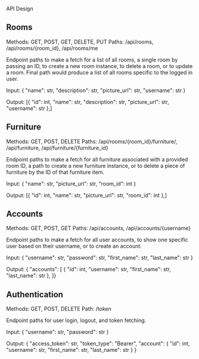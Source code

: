API Design

## Rooms ##
Methods: GET, POST, GET, DELETE, PUT
Paths: /api/rooms, /api/rooms/{room_id}, /api/rooms/me

Endpoint paths to make a fetch for a list of all rooms, a single room by passing an ID, to create a new room instance, to delete a room, or to update a room. Final path would produce a list of all rooms specific to the logged in user.

Input: {
  "name": str,
  "description": str,
  "picture_url": str,
  "username": str
}

Output: [{
  "id": int,
  "name": str,
  "description": str,
  "picture_url": str,
  "username": str
},]

## Furniture ##
Methods: GET, POST, DELETE
Paths: /api/rooms/{room_id}/furniture/, /api/furniture, /api/furniture/{furniture_id}

Endpoint paths to make a fetch for all furniture associated with a provided room ID, a path to create a new furniture instance, or to delete a piece of furniture by the ID of that furniture item.

Input: {
    "name": str,
    "picture_url": str,
    "room_id": int
}

Output: [{
    "id": int,
    "name": str,
    "picture_url": str,
    "room_id": int
},]

## Accounts ##
Methods: GET, POST, GET
Paths: /api/accounts, /api/accounts/{username}

Endpoint paths to make a fetch for all user accounts, to show one specific user based on their username, or to create an account.

Input: {
    "username": str,
    "password": str,
    "first_name": str,
    "last_name": str
}

Output: {
    "accounts": [
        {
            "id": int,
            "username": str,
            "first_name": str,
            "last_name": str
        },
    ]}

## Authentication ##
Methods: GET, POST, DELETE
Path: /token

Endpoint paths for user login, logout, and token fetching.

Input: {
    "username": str,
    "password": str
}

Output: {
    "access_token": str,
    "token_type": "Bearer",
    "account": {
        "id": int,
        "username": str,
        "first_name": str,
        "last_name": str
    }
}
